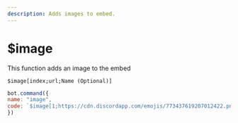 ```yaml
---
description: Adds images to embed.
---
```


# $image

This function adds an image to the embed

```text
$image[index;url;Name (Optional)]
```

```javascript
bot.command({
name: "image", 
code: `$image[1;https://cdn.discordapp.com/emojis/773437619207012422.png?v=1]`
})
```

